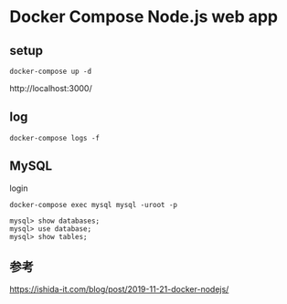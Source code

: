 # Docker Compose Node.js web app

## setup
```
docker-compose up -d
```
http://localhost:3000/

## log
```
docker-compose logs -f

```
## MySQL
login
```
docker-compose exec mysql mysql -uroot -p
```
```
mysql> show databases;
mysql> use database;
mysql> show tables;
```

## 参考
https://ishida-it.com/blog/post/2019-11-21-docker-nodejs/
